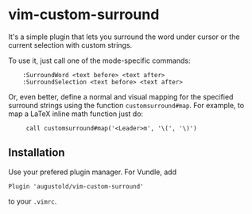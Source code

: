 # vim-custom-surround

It's a simple plugin that lets you surround the word under cursor or the current
selection with custom strings.

To use it, just call one of the mode-specific commands:

```vim
    :SurroundWord <text before> <text after>
    :SurroundSelection <text before> <text after>
 ```

 Or, even better, define a normal and visual mapping for the specified surround strings
 using the function `customsurround#map`. For example, to map a LaTeX inline math function
 just do:

```vim
     call customsurround#map('<Leader>m', '\(', '\)')
```

## Installation

Use your prefered plugin manager.  For Vundle, add

```vim
Plugin 'augustold/vim-custom-surround'
```

to your `.vimrc`.
